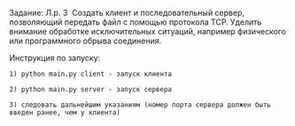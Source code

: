 ﻿Задание:
Л.р. 3 ­ Создать клиент и последовательный сервер, позволяющий передать файл с помощью протокола TCP. 
Уделить внимание обработке исключительных ситуаций, например физического или программного обрыва соединения.

Инструкция по запуску:
	
	1) python main.py client - запуск клиента
	
	2) python main.py server - запуск сервера
	
	3) следовать дальнейшим указаниям (номер порта сервера должен быть введен ранее, чем у клиента)